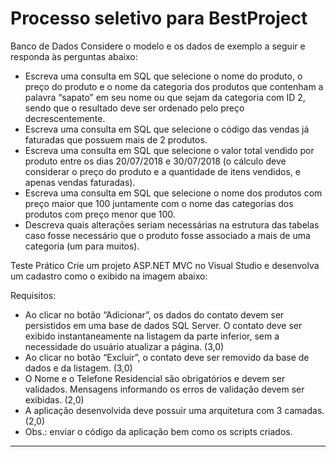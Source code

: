 # Processo seletivo para BestProject

Banco de Dados
Considere o modelo e os dados de exemplo a seguir e responda às perguntas abaixo:

*	Escreva uma consulta em SQL que selecione o nome do produto, o preço do produto e o nome da categoria dos produtos que contenham a palavra “sapato” em seu nome ou que sejam da categoria com ID 2, sendo que o resultado deve ser ordenado pelo preço decrescentemente.
*	Escreva uma consulta em SQL que selecione o código das vendas já faturadas que possuem mais de 2 produtos.
*	Escreva uma consulta em SQL que selecione o valor total vendido por produto entre os dias 20/07/2018 e 30/07/2018 (o cálculo deve considerar o preço do produto e a quantidade de itens vendidos, e apenas vendas faturadas). 
*	Escreva uma consulta em SQL que selecione o nome dos produtos com preço maior que 100 juntamente com o nome das categorias dos produtos com preço menor que 100.
*	Descreva quais alterações seriam necessárias na estrutura das tabelas caso fosse necessário que o produto fosse associado a mais de uma categoria (um para muitos).


Teste Prático
Crie um projeto ASP.NET MVC no Visual Studio e desenvolva um cadastro como o exibido na imagem abaixo:

Requisitos:
*	Ao clicar no botão “Adicionar”, os dados do contato devem ser persistidos em uma base de dados SQL Server. O contato deve ser exibido instantaneamente na listagem da parte inferior, sem a necessidade do usuário atualizar a página. (3,0)
*	Ao clicar no botão “Excluir”, o contato deve ser removido da base de dados e da listagem. (3,0)
*	O Nome e o Telefone Residencial são obrigatórios e devem ser validados. Mensagens informando os erros de validação devem ser exibidas. (2,0)
*	A aplicação desenvolvida deve possuir uma arquitetura com 3 camadas. (2,0)
* Obs.: enviar o código da aplicação bem como os scripts criados.

----------------------------------------